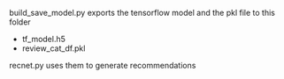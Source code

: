 build_save_model.py exports the tensorflow model and the pkl file to this folder
- tf_model.h5
- review_cat_df.pkl

recnet.py uses them to generate recommendations
